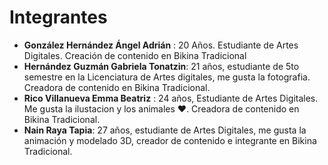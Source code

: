 # Integrantes
- **González Hernández Ángel Adrián** : 20 Años. Estudiante de Artes Digitales. Creación de contenido en Bikina Tradicional
- **Hernández Guzmán Gabriela Tonatzin**: 21 años, estudiante de 5to semestre en la Licenciatura de Artes digitales, me gusta la fotografia. Creadora de contenido en Bikina Tradicional.
- **Rico Villanueva Emma Beatriz** : 24 años, Estudiante de Artes Digitales. Me gusta la ilustacion y los animales ♥. Creadora de contenido en Bikina Tradicional.
- **Nain Raya Tapia**: 27 años, estudiante de Artes Digitales, me gusta la animación y modelado 3D, creador de contenido e integrante en Bikina Tradicional.